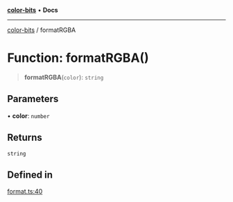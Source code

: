 [**color-bits**](../README.md) • **Docs**

***

[color-bits](../README.md) / formatRGBA

# Function: formatRGBA()

> **formatRGBA**(`color`): `string`

## Parameters

• **color**: `number`

## Returns

`string`

## Defined in

[format.ts:40](https://github.com/romgrk/color-bits/blob/e6e18569fa37645f22dd4f4c831dece10d0dd00b/src/format.ts#L40)
